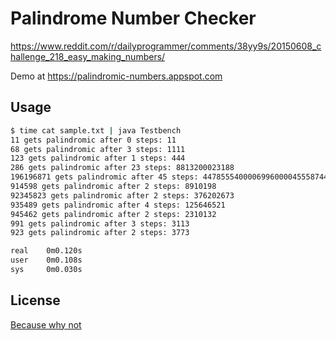 # Palindrome Number Checker
https://www.reddit.com/r/dailyprogrammer/comments/38yy9s/20150608_challenge_218_easy_making_numbers/

Demo at https://palindromic-numbers.appspot.com

## Usage
```sh
$ time cat sample.txt | java Testbench
11 gets palindromic after 0 steps: 11
68 gets palindromic after 3 steps: 1111
123 gets palindromic after 1 steps: 444
286 gets palindromic after 23 steps: 8813200023188
196196871 gets palindromic after 45 steps: 4478555400006996000045558744
914598 gets palindromic after 2 steps: 8910198
92345823 gets palindromic after 2 steps: 376202673
935489 gets palindromic after 4 steps: 125646521
945462 gets palindromic after 2 steps: 2310132
991 gets palindromic after 3 steps: 3113
923 gets palindromic after 2 steps: 3773

real	0m0.120s
user	0m0.108s
sys		0m0.030s
```

## License
[Because why not](/LICENSE)